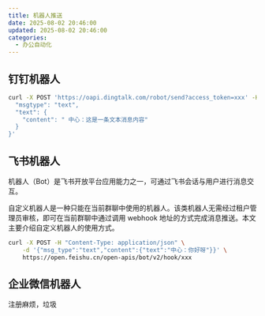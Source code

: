 ```yaml
---
title: 机器人推送
date: 2025-08-02 20:46:00
updated: 2025-08-02 20:46:00
categories:
  - 办公自动化
---
```


## 钉钉机器人

```sh
curl -X POST 'https://oapi.dingtalk.com/robot/send?access_token=xxx' -H 'Content-Type: application/json' -d '{
  "msgtype": "text",
  "text": {
    "content": " 中心：这是一条文本消息内容"
  }
}'
```

<!-- more -->

## 飞书机器人

机器人（Bot）是飞书开放平台应用能力之一，可通过飞书会话与用户进行消息交互。

自定义机器人是一种只能在当前群聊中使用的机器人。该类机器人无需经过租户管理员审核，即可在当前群聊中通过调用 webhook 地址的方式完成消息推送。本文主要介绍自定义机器人的使用方式。

```sh
curl -X POST -H "Content-Type: application/json" \
    -d '{"msg_type":"text","content":{"text":"中心：你好呀"}}' \
    https://open.feishu.cn/open-apis/bot/v2/hook/xxx
```

## 企业微信机器人

注册麻烦，垃圾
